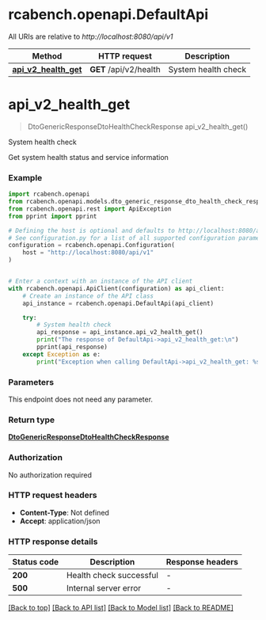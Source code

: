 # rcabench.openapi.DefaultApi

All URIs are relative to *http://localhost:8080/api/v1*

Method | HTTP request | Description
------------- | ------------- | -------------
[**api_v2_health_get**](DefaultApi.md#api_v2_health_get) | **GET** /api/v2/health | System health check


# **api_v2_health_get**
> DtoGenericResponseDtoHealthCheckResponse api_v2_health_get()

System health check

Get system health status and service information

### Example


```python
import rcabench.openapi
from rcabench.openapi.models.dto_generic_response_dto_health_check_response import DtoGenericResponseDtoHealthCheckResponse
from rcabench.openapi.rest import ApiException
from pprint import pprint

# Defining the host is optional and defaults to http://localhost:8080/api/v1
# See configuration.py for a list of all supported configuration parameters.
configuration = rcabench.openapi.Configuration(
    host = "http://localhost:8080/api/v1"
)


# Enter a context with an instance of the API client
with rcabench.openapi.ApiClient(configuration) as api_client:
    # Create an instance of the API class
    api_instance = rcabench.openapi.DefaultApi(api_client)

    try:
        # System health check
        api_response = api_instance.api_v2_health_get()
        print("The response of DefaultApi->api_v2_health_get:\n")
        pprint(api_response)
    except Exception as e:
        print("Exception when calling DefaultApi->api_v2_health_get: %s\n" % e)
```



### Parameters

This endpoint does not need any parameter.

### Return type

[**DtoGenericResponseDtoHealthCheckResponse**](DtoGenericResponseDtoHealthCheckResponse.md)

### Authorization

No authorization required

### HTTP request headers

 - **Content-Type**: Not defined
 - **Accept**: application/json

### HTTP response details

| Status code | Description | Response headers |
|-------------|-------------|------------------|
**200** | Health check successful |  -  |
**500** | Internal server error |  -  |

[[Back to top]](#) [[Back to API list]](../README.md#documentation-for-api-endpoints) [[Back to Model list]](../README.md#documentation-for-models) [[Back to README]](../README.md)

